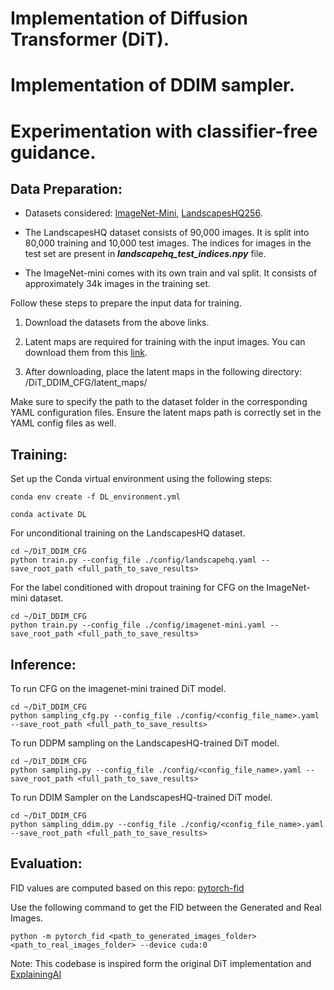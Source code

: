 # Implementation of Diffusion Transformer (DiT). 

# Implementation of DDIM sampler. 

# Experimentation with classifier-free guidance.

## **Data Preparation:**

- Datasets considered: [ImageNet-Mini](https://www.kaggle.com/datasets/ifigotin/imagenetmini-1000/data), [LandscapesHQ256](https://github.com/universome/alis/blob/master/lhq.md).

- The LandscapesHQ dataset consists of 90,000 images. It is split into 80,000 training and 10,000 test images. The indices for images in the test set are present in ***landscapehq_test_indices.npy*** file.

- The ImageNet-mini comes with its own train and val split. It consists of approximately 34k images in the training set.

Follow these steps to prepare the input data for training.

1. Download the datasets from the above links.

2. Latent maps are required for training with the input images. You can download them from this [link](https://drive.google.com/file/d/168QveHjpkI-TuTU9OMZo3Hxz-4Cpf17f/view?usp=sharing). 

3. After downloading, place the latent maps in the following directory: /DiT_DDIM_CFG/latent_maps/

Make sure to specify the path to the dataset folder in the corresponding YAML configuration files. Ensure the latent maps path is correctly set in the YAML config files as well.

## **Training:**

Set up the Conda virtual environment using the following steps:
```
conda env create -f DL_environment.yml

conda activate DL

```
For unconditional training on the  LandscapesHQ dataset.

```
cd ~/DiT_DDIM_CFG
python train.py --config_file ./config/landscapehq.yaml --save_root_path <full_path_to_save_results>
```

For the label conditioned with dropout training for CFG on the ImageNet-mini dataset.

```
cd ~/DiT_DDIM_CFG
python train.py --config_file ./config/imagenet-mini.yaml --save_root_path <full_path_to_save_results>
```

## **Inference:**

To run CFG on the imagenet-mini trained DiT model.

```
cd ~/DiT_DDIM_CFG
python sampling_cfg.py --config_file ./config/<config_file_name>.yaml --save_root_path <full_path_to_save_results>
```

To run DDPM sampling on the LandscapesHQ-trained DiT model.

```
cd ~/DiT_DDIM_CFG
python sampling.py --config_file ./config/<config_file_name>.yaml --save_root_path <full_path_to_save_results>
```

To run DDIM Sampler on the LandscapesHQ-trained DiT model.

```
cd ~/DiT_DDIM_CFG
python sampling_ddim.py --config_file ./config/<config_file_name>.yaml --save_root_path <full_path_to_save_results>
```

## **Evaluation:**

FID values are computed based on this repo: [pytorch-fid](https://github.com/mseitzer/pytorch-fid)

Use the following command to get the FID between the Generated and Real Images.

```
python -m pytorch_fid <path_to_generated_images_folder> <path_to_real_images_folder> --device cuda:0 
```
Note: This codebase is inspired form the original DiT implementation and [ExplainingAI](https://github.com/explainingai-code/DiT-PyTorch/tree/main)
